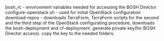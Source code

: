 bosh_rc - environment variables needed for accessing the BOSH Director
configure-openstack.sh - used for initial OpenStack configuration
download-repos - downloads TerraForm, TerraForm scripts for the second and
                 the third step of the OpenStack configurating procedure,
                 downloads the bosh-deployment and cf-deployment. 
                 generate private key(for BOSH Director access).
                 copy the key to the needed folders.
